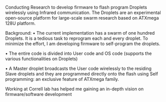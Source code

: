 Conducting Research to develop firmware to flash program Droplets wirelessly using Infrared communication. The Droplets are an experimental open-source platform for large-scale swarm research based on ATXmega 128U platform.


Background: 
• The current implementation has a swarm of one hundred Droplets. It is a tedious task to reprogram each and every droplet. To minimize the effort, I am developing firmware to self-program the droplets.

• The entire code is divided into User code and OS code (supports the various functionalities on Droplets) 

• A Master droplet broadcasts the User code wirelessly to the residing Slave droplets and they are programmed directly onto the flash using Self programming: an exclusive feature of ATXmega family.


Working at Correll lab has helped me gaining an in-depth vision on firmware/software development

